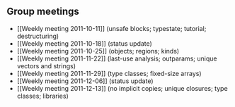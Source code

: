## Group meetings

* [[Weekly meeting 2011-10-11]] (unsafe blocks; typestate; tutorial; destructuring)
* [[Weekly meeting 2011-10-18]] (status update)
* [[Weekly meeting 2011-10-25]] (objects; regions; kinds)
* [[Weekly meeting 2011-11-22]] (last-use analysis; outparams; unique vectors and strings)
* [[Weekly meeting 2011-11-29]] (type classes; fixed-size arrays)
* [[Weekly meeting 2011-12-06]] (status update)
* [[Weekly meeting 2011-12-13]] (no implicit copies; unique closures; type classes; libraries)
